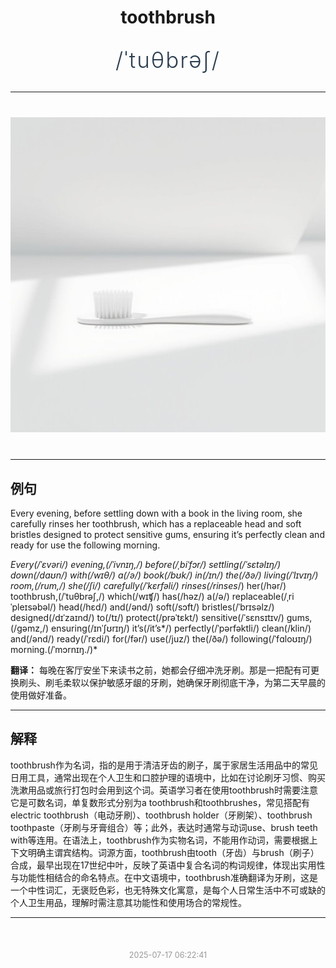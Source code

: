 <div align="center">

# toothbrush

<div style="margin: 30px 0;">
<h1 style="font-size: 2.5em; font-weight: 300; letter-spacing: 2px; margin: 0; color: #2c3e50;">
/ˈtuθbrəʃ/
</h1>
</div>

</div>

---

<div align="center" style="margin: 40px 0;">

![toothbrush](images/toothbrush.png)

</div>

---

## 例句

Every evening, before settling down with a book in the living room, she carefully rinses her toothbrush, which has a replaceable head and soft bristles designed to protect sensitive gums, ensuring it’s perfectly clean and ready for use the following morning.

*Every(/ˈɛvəri/) evening,(/ˈivnɪŋ,/) before(/ˌbiˈfɔr/) settling(/ˈsɛtəlɪŋ/) down(/daʊn/) with(/wɪθ/) a(/ə/) book(/bʊk/) in(/ɪn/) the(/ðə/) living(/ˈlɪvɪŋ/) room,(/rum,/) she(/ʃi/) carefully(/ˈkɛrfəli/) rinses(/rinses*/) her(/hər/) toothbrush,(/ˈtuθbrəʃ,/) which(/wɪʧ/) has(/həz/) a(/ə/) replaceable(/ˌriˈpleɪsəbəl/) head(/hɛd/) and(/ənd/) soft(/sɔft/) bristles(/ˈbrɪsəlz/) designed(/dɪˈzaɪnd/) to(/tɪ/) protect(/prəˈtɛkt/) sensitive(/ˈsɛnsɪtɪv/) gums,(/gəmz,/) ensuring(/ɪnˈʃʊrɪŋ/) it’s(/it’s*/) perfectly(/ˈpərfəktli/) clean(/klin/) and(/ənd/) ready(/ˈrɛdi/) for(/fər/) use(/juz/) the(/ðə/) following(/ˈfɑloʊɪŋ/) morning.(/ˈmɔrnɪŋ./)*

**翻译：** 每晚在客厅安坐下来读书之前，她都会仔细冲洗牙刷。那是一把配有可更换刷头、刷毛柔软以保护敏感牙龈的牙刷，她确保牙刷彻底干净，为第二天早晨的使用做好准备。

---

## 解释

toothbrush作为名词，指的是用于清洁牙齿的刷子，属于家居生活用品中的常见日用工具，通常出现在个人卫生和口腔护理的语境中，比如在讨论刷牙习惯、购买洗漱用品或旅行打包时会用到这个词。英语学习者在使用toothbrush时需要注意它是可数名词，单复数形式分别为a toothbrush和toothbrushes，常见搭配有electric toothbrush（电动牙刷）、toothbrush holder（牙刷架）、toothbrush toothpaste（牙刷与牙膏组合）等；此外，表达时通常与动词use、brush teeth with等连用。在语法上，toothbrush作为实物名词，不能用作动词，需要根据上下文明确主谓宾结构。词源方面，toothbrush由tooth（牙齿）与brush（刷子）合成，最早出现在17世纪中叶，反映了英语中复合名词的构词规律，体现出实用性与功能性相结合的命名特点。在中文语境中，toothbrush准确翻译为牙刷，这是一个中性词汇，无褒贬色彩，也无特殊文化寓意，是每个人日常生活中不可或缺的个人卫生用品，理解时需注意其功能性和使用场合的常规性。


---

<div align="center" style="margin-top: 50px;">
<small style="color: #999; font-size: 0.9em;">2025-07-17 06:22:41</small>
</div>
